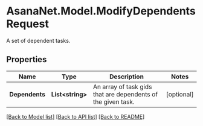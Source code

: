 # AsanaNet.Model.ModifyDependentsRequest
A set of dependent tasks.

## Properties

Name | Type | Description | Notes
------------ | ------------- | ------------- | -------------
**Dependents** | **List&lt;string&gt;** | An array of task gids that are dependents of the given task. | [optional] 

[[Back to Model list]](../README.md#documentation-for-models) [[Back to API list]](../README.md#documentation-for-api-endpoints) [[Back to README]](../README.md)

